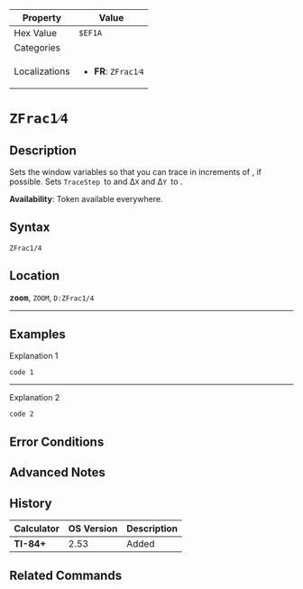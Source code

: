 | Property      | Value |
|---------------|-------|
| Hex Value     | `$EF1A`|
| Categories    | <ul></ul> |
| Localizations | <ul><li><b>FR</b>: `ZFrac1⁄4`</li></ul> |

# `ZFrac1⁄4`

## Description
Sets the window variables so that you can trace in increments of , if possible. Sets `TraceStep `to  and Δ`X` and Δ`Y `to .


<b>Availability</b>: Token available everywhere.

## Syntax
`ZFrac1/4`

## Location
<tt><kbd><b>zoom</b></kbd></tt>, `ZOOM`, `D:ZFrac1/4`
<hr>

## Examples

Explanation 1
```ti-basic
code 1
```
---
Explanation 2
```ti-basic
code 2
```

## Error Conditions


## Advanced Notes


## History
| Calculator | OS Version | Description |
|------------|------------|-------------|
| <b>TI-84+</b> | 2.53 | Added

## Related Commands

    